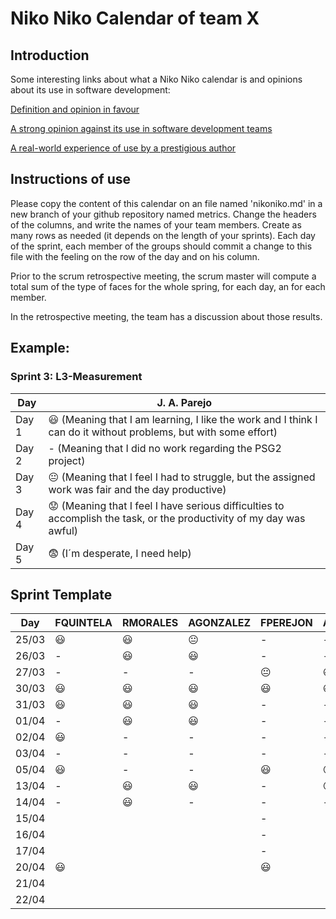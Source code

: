 # Niko Niko Calendar of team X
## Introduction
Some interesting links about what a Niko Niko calendar is and opinions about its use in software development:

[Definition and opinion in favour](https://blog.teammood.com/2018/07/24/evaluating-your-teams-health-with-the-niko-niko-calendar.html?utm_source=google&utm_medium=cpc&utm_campaign=blog-niko-niko&utm_content=niko-niko&utm_term=niko%20niko%20calendar&gclid=Cj0KCQjwsYb0BRCOARIsAHbLPhGYfc7zpSwEDx8KE3VjlsTyy1M1F8O8lxyOPWQTpjf71RjXeD5rgWsaAmEhEALw_wcB)

[A strong opinion against its use in software development teams](https://www.tinypulse.com/blog/sk-niko-niko-calendar-workplace-morale)

[A real-world experience of use by a prestigious author](https://www.javiergarzas.com/2015/05/calendarios-niko-niko.html)
## Instructions of use
Please copy the content of this calendar on an file named 'nikoniko.md' in a new branch of your github repository named metrics.
Change the headers of the columns, and write the names of your team members.
Create as many rows as needed (it depends on the length of your sprints).
Each day of the sprint, each member of the groups should commit a change to this file with the feeling on the row of the day and on his column. 

Prior to the scrum retrospective meeting, the scrum master will compute a total sum of the type of faces for the whole spring, for each day, an for each member.

In the retrospective meeting, the team has a discussion about those results.

## Example:

### Sprint 3: L3-Measurement 

| Day           | J. A. Parejo  |
| ------------- | ------------- |
| Day 1         |    :smiley: (Meaning that I am learning, I like the work and I think I can do it without problems, but with some effort) |
| Day 2         |    - (Meaning that I did no work regarding the PSG2 project)           |
| Day 3         |    :neutral_face:  (Meaning that I feel I had to struggle, but the assigned work was fair and the day productive)          |:fearful:
| Day 4         |    :worried: (Meaning that I feel I have serious difficulties to accomplish the task, or the productivity of my day was awful)           |
| Day 5         |    :fearful:   (I´m desperate, I need help)        |


## Sprint Template

| Day           | FQUINTELA     | RMORALES       | AGONZALEZ      | FPEREJON       | AAGUILAR       | 
| ------------- | ------------- | -------------  | -------------  | -------------  | -------------  |
| 25/03         |:smiley:       |:smiley:        |:neutral_face:  |-               |-               |
| 26/03         |-              |:smiley:        |:smiley:        |-               |-               |
| 27/03         |-              |-               |-               |:neutral_face:  |:smiley:        |
| 30/03         |:smiley:       |:smiley:        |:smiley:        |:smiley:        |:smiley:        |
| 31/03         |:smiley:       |:smiley:        |:smiley:        |-               |-               |
| 01/04         |-              |:smiley:        |:smiley:        |-               |-               |
| 02/04         |:smiley:       |-               |-               |-               |-               |
| 03/04         |-              |-               |-               |-               |-               |
| 05/04         |:smiley:       |-               |-               |:smiley:        |:neutral_face:  |
| 13/04         |-              |:smiley:        |:smiley:        |-               |:neutral_face:  |
| 14/04         |-              |:smiley:        |-               |-               |-               |
| 15/04         |               |                |                |-               |                |
| 16/04         |               |                |                |-               |                |
| 17/04         |               |                |                |-               |                |
| 20/04         |:smiley:       |                |                |:smiley:        |                |
| 21/04         |               |                |                |                |                |
| 22/04         |               |                |                |                |                |

